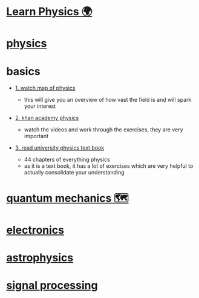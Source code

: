# [Learn Physics 🌍](https://my.mindnode.com/RfCpjqozA6Aq3j38RvzUnZrhFGMnpCsbRrpAsUWj#56.0,116.9,2)

# [physics](https://www.wikiwand.com/en/Physics)


# basics


- [1. watch map of physics](https://www.youtube.com/watch?v=ZihywtixUYo&feature=youtu.be)
  - this will give you an overview of how vast the field is and will spark your interest

- [2. khan academy physics](https://www.khanacademy.org/science/physics)
  - watch the videos and work through the exercises, they are very important

- [3. read university physics text book](https://www.goodreads.com/book/show/125139.University_Physics_with_Modern_Physics)
  - 44 chapters of everything physics  
  - as it is a text book, it has a lot of exercises which are very helpful to actually consolidate your understanding


# [quantum mechanics 🗺️](https://my.mindnode.com/qJ23VQZs8r5YToae7Ch6Tein6h7U5yhAiw8enxsH)


# [electronics](http://www.wikiwand.com/en/Electronics)


# [astrophysics](http://www.wikiwand.com/en/Astrophysics)


# [signal processing](http://www.wikiwand.com/en/Signal_processing)

